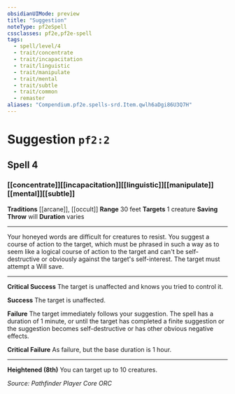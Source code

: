 ```yaml
---
obsidianUIMode: preview
title: "Suggestion"
noteType: pf2eSpell
cssclasses: pf2e,pf2e-spell
tags:
  - spell/level/4
  - trait/concentrate
  - trait/incapacitation
  - trait/linguistic
  - trait/manipulate
  - trait/mental
  - trait/subtle
  - trait/common
  - remaster
aliases: "Compendium.pf2e.spells-srd.Item.qwlh6aDgi86U3Q7H" 
---
```

# Suggestion  `pf2:2`  
## Spell 4
### [[concentrate]][[incapacitation]][[linguistic]][[manipulate]][[mental]][[subtle]]
**Traditions** [[arcane]], [[occult]]
**Range** 30 feet
**Targets** 1 creature
**Saving Throw**  will
**Duration** varies
* * * 
Your honeyed words are difficult for creatures to resist. You suggest a course of action to the target, which must be phrased in such a way as to seem like a logical course of action to the target and can't be self-destructive or obviously against the target's self-interest. The target must attempt a Will save.

* * *

**Critical Success** The target is unaffected and knows you tried to control it.

**Success** The target is unaffected.

**Failure** The target immediately follows your suggestion. The spell has a duration of 1 minute, or until the target has completed a finite suggestion or the suggestion becomes self-destructive or has other obvious negative effects.

**Critical Failure** As failure, but the base duration is 1 hour.

* * *

**Heightened (8th)** You can target up to 10 creatures.

*Source: Pathfinder Player Core*
*ORC*